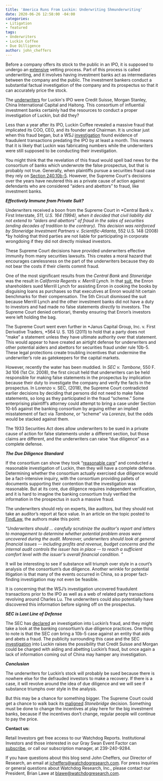 ```yaml
---
title: 'America Runs From Luckin: Underwriting Shmunderwriting'
date: 2020-06-26 12:58:00 -04:00
categories:
- Litigation
- featured
tags:
- Underwriters
- Luckin Coffee
- Due Dilligence
author: john_cheffers
---
```


Before a company offers its stock to the public in an IPO, it is supposed to undergo an [extensive](https://www.gao.gov/assets/330/321612.pdf) vetting process. Part of this process is called underwriting, and it involves having investment banks act as intermediaries between the company and the public. The investment bankers conduct a substantial factual investigation of the company and its prospectus so that it can accurately price the stock.

The [underwriters](https://www.scmp.com/business/banking-finance/article/3078667/credit-suisse-out-tencent-backed-wedoctors-hong-kong-ipo) for Luckin's IPO were Credit Suisse, Morgan Stanley, China International Capital and Haitong. This consortium of influential investment banks certainly had the resources to conduct a proper investigation of Luckin, but did they?

Less than a year after its IPO, Luckin Coffee revealed a massive fraud that implicated its COO, CEO, and its founder and Chairman. It is unclear just when this fraud began, but a WSJ [investigation](https://www.wsj.com/articles/behind-the-fall-of-chinas-luckin-coffee-a-network-of-fake-buyers-and-a-fictitious-employee-11590682336) found evidence of fraudulent transactions predating the IPO by at least a month. This means that it is likely that Luckin was fabricating numbers while the underwriters were still supposed to be conducting their investigation.

You might think that the revelation of this fraud would spell bad news for the consortium of banks which underwrote the false prospectus, but that is probably not true. Generally, when plaintiffs pursue a securities fraud case they rely on [Section 240.10b-5](https://www.law.cornell.edu/cfr/text/17/240.10b-5). However, the Supreme Court's decisions over the years have neutered this as a private cause of action against defendants who are considered “aiders and abettors” to fraud, like investment banks.

***Effectively Immune from Private Suit?***

Underwriters received a boon from the Supreme Court in \*Central Bank v. First Interstate, *511, U.S. 164 (1994), when it decided that civil liability did not extend to “aiders and abettors” of fraud in the sales of securities (ending decades of tradition to the contrary). This decision was reinforced by Stoneridge Investment Partners v. Scientific-Atlanta*, 552 U.S. 148 (2008) \*by holding that third parties are not liable for participating in corporate wrongdoing if they did not directly mislead investors.

These Supreme Court decisions have provided underwriters effective immunity from many securities lawsuits. This creates a moral hazard that encourages carelessness on the part of the underwriters because they do not bear the costs if their clients commit fraud.

One of the most significant results from the *Central Bank* and *Stoneridge* was the result in *California Regents v. Merrill Lynch.* In that [suit](https://caselaw.findlaw.com/us-5th-circuit/1140930.html), the Enron shareholders sued Merrill Lynch for assisting Enron in cooking the books by disguising loans as purchases so that executives at Enron would hit certain benchmarks for their compensation. The 5th Circuit dismissed the suit because Merrill Lynch and the other investment banks did not have a duty to investors and had made no false statements *directly* to investors. The Supreme Court denied certiorari, thereby ensuring that Enron’s investors were left holding the bag.

The Supreme Court went even further in \*Janus Capital Group, Inc. v. First Derivative Traders, \*564 U. S. 135 (2011) to hold that a party does not “make” a statement unless they have ultimate authority over that statement. This would appear to have created an airtight defense for underwriters and other potential aiders and abettors for securities fraud under rule 10b-5. These legal protections create troubling incentives that undermine the underwriter’s role as gatekeepers for the capital markets.

However, recently the water has been muddied. In *SEC v. Tambone*, 550 F. 3d 106 (1st Cir. 2008), the first circuit held that underwriters can be held responsible for making false statements in the prospectus by implication because their duty to investigate the company and verify the facts in the prospectus. In Lorenzo v. SEC, (2018), the Supreme Court contradicted earlier decisions by deciding that persons did not need to make false statements, so long as they participated in the fraud “scheme.” Some enterprising plaintiff’s attorney could attempt to bring a case under Section 10-b5 against the banking consortium by arguing either an implied misstatement of fact via *Tambone*, or “scheme” via *Lorenzo*, but the odds would be stacked against them.

The 1933 Securities Act does allow underwriters to be sued in a private cause of action for false statements under a different section, but those claims are different, and the underwriters can raise “due diligence” as a complete defense.

***The Due Diligence Standard***

If the consortium can show they took “[reasonable care](https://www.law.cornell.edu/cfr/text/17/230.176)” and conducted a reasonable investigation of Luckin, then they will have a complete defense.  Determining whether the consortium actually exercised due diligence would be a fact-intensive inquiry, with the consortium providing pallets of documents supporting their contention that the investigation was reasonable. But at its core, due diligence requires independent verification, and it is hard to imagine the banking consortium truly verified the information in the prospectus in such a massive fraud.

The underwriters should rely on experts, like auditors, but they should not take an auditor’s report at face value. In an article on the topic posted to [FindLaw](https://corporate.findlaw.com/finance/underwriter-due-diligence-in-securities-offerings.html), the authors make this point:

*"Underwriters should … carefully scrutinize the auditor's report and letters to management to determine whether potential problem areas were uncovered during the audit. Moreover, underwriters should look at general financial issues -- including profits and revenue, budget concerns and the internal audit controls the issuer has in place -- to reach a sufficient comfort level with the issuer's overall financial condition. "*

It will be interesting to see if substance will triumph over style in a court’s analysis of the consortium’s due diligence. Another wrinkle for potential litigation is that many of the events occurred in China, so a proper fact-finding investigation may not even be feasible.

It is concerning that the WSJ’s investigation uncovered fraudulent transactions prior to the IPO as well as a web of related party transactions revolving around Charles Lu. The underwriters could also potentially have discovered this information before signing off on the prospectus.

***SEC is Last Line of Defense***

The SEC has [declared](https://www.reuters.com/article/us-luckin-investigation/u-s-sec-investigates-luckin-coffee-over-accounting-scandal-wsj-idUSKBN22B1D6) an investigation into Luckin’s fraud, and they might take a look at the banking consortium’s due diligence practices. One thing to note is that the SEC *can* bring a 10b-5 case against an entity that aids and abets a fraud. The publicity surrounding this case and the SEC [investigation](https://www.reuters.com/article/us-luckin-investigation/u-s-sec-investigates-luckin-coffee-over-accounting-scandal-wsj-idUSKBN22B1D6) into Luckin raises the possibility that Credit Suisse and Morgan could be charged with aiding and abetting Luckin’s fraud, but once again a lack of information coming out of China may hamper any investigation.

***Conclusion***

The underwriters for Luckin’s stock will probably be sued because there is nowhere else for the defrauded investors to make a recovery. If there is a case, it will revolve around the idea of due diligence and we will see if substance triumphs over style in the analysis.

But this may be a chance for something bigger. The Supreme Court could get a chance to walk back its [maligned](https://www.law.gwu.edu/sites/g/files/zaxdzs2351/f/downloads/Klock_Stoneridge.pdf) *Stonebridge* decision. Something must be done to change the incentives at play here for the big investment banks, because if the incentives don’t change, regular people will continue to pay the price.

**Contact us:**

Retail Investors get free access to our Watchdog Reports. Institutional Investors and those interested in our Gray Swan Event Factor can [subscribe](https://www.watchdogresearch.com/pricing), or call our subscription manager, at 239-240-9284.

If you have questions about this blog send John Cheffers, our Director of Research, an email at [jcheffers@watchdogresearch.com](mailto:jcheffers@watchdogresearch.com). For press inquiries or general questions about Watchdog Research, Inc., please contact our President, Brian Lawe at [blawe@watchdogresearch.com](mailto:blawe@watchdogresearch.com).